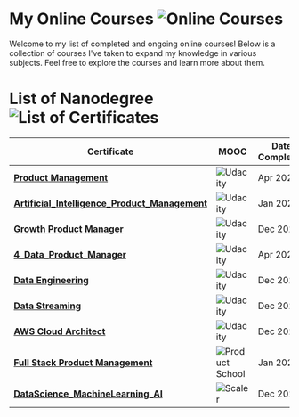 # My Online Courses ![Online Courses](https://img.shields.io/badge/Online%20Courses-blue?style=flat-square&logo=readthedocs)

Welcome to my list of completed and ongoing online courses! Below is a collection of courses I've taken to expand my knowledge in various subjects. 
Feel free to explore the courses and learn more about them.

# List of Nanodegree ![List of Certificates](https://img.shields.io/badge/List%20of%20Certificates-green?style=flat-square&logo=certificate)

Certificate | MOOC | Date Completed | Status | Certificate | 
------------ | ------------- | -------------------- | -------------------- | -------------------- |
**[Product Management](Product_Management_course_details.md)**  | ![Udacity](https://img.shields.io/badge/Udacity-02B3E4?style=flat-square&logo=udacity&logoColor=white) | Apr 2020 | ✅ | [View Certificate](Certificates/2.0-ProductManagementCertificate_Udacity.pdf) |
**[Artificial_Intelligence_Product_Management](AI_Product_manager_course_details.md)**  | ![Udacity](https://img.shields.io/badge/Udacity-02B3E4?style=flat-square&logo=udacity&logoColor=white) | Jan 2020 | ✅ | [View Certificate](Certificates/1.0-AI_ProductManager_Certificate.pdf) |
**[Growth Product Manager](Growth_Product_Manager_course_details.md)**  | ![Udacity](https://img.shields.io/badge/Udacity-02B3E4?style=flat-square&logo=udacity&logoColor=white) | Dec 2020 | ✅ | [View Certificate](Certificates/7.0-MonetizationStrategy_UdacityCertificate.pdf) |
**[4_Data_Product_Manager](#4_Data_Product_Manager)**  | ![Udacity](https://img.shields.io/badge/Udacity-02B3E4?style=flat-square&logo=udacity&logoColor=white) | Apr 2021 | ✅ | [View Certificate](Certificates/2.0-ProductManagementCertificate_Udacity.pdf) |
**[Data Engineering](Data_Engineering_course_details.md)**  | ![Udacity](https://img.shields.io/badge/Udacity-02B3E4?style=flat-square&logo=udacity&logoColor=white) | Dec 2020 | ✅ | [View Certificate](Certificates/5.0-DataEngineering_UdacityCertificate.pdf) |
**[Data Streaming](Data_Streaming_course_details.md)**  | ![Udacity](https://img.shields.io/badge/Udacity-02B3E4?style=flat-square&logo=udacity&logoColor=white) | Dec 2020 | ✅ | [View Certificate](Certificates/6.0-DataStreaming_UdacityCertificate.pdf) |
**[AWS Cloud Architect](AWS_Cloud_Architect_course_details.md)**  | ![Udacity](https://img.shields.io/badge/Udacity-02B3E4?style=flat-square&logo=udacity&logoColor=white) | Dec 2020 | ✅ | [View Certificate](Certificates/4.0-AWSCloudArchitect_UdacityCertificate.pdf) |
**[Full Stack Product Management](Full_Stack_Product_Management_Course_details.md)**  | ![Product School](https://img.shields.io/badge/Product%20School-FF6138?style=flat-square&logo=product-hunt&logoColor=white) | Jan 2020 | ✅ | [View Certificate](Certificates/8.0-ProductSchoolCertificate.pdf) |
**[DataScience_MachineLearning_AI](DataScience_ML_course_details.md)**  | ![Scaler](https://img.shields.io/badge/Scaler-03A9F4?style=flat-square) | Dec 2025 | In Progress | N/A |
